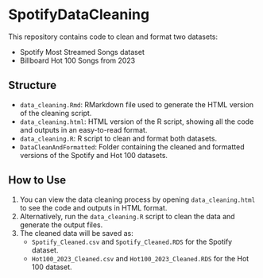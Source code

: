 # SpotifyDataCleaning

This repository contains code to clean and format two datasets:
- Spotify Most Streamed Songs dataset
- Billboard Hot 100 Songs from 2023

## Structure
- `data_cleaning.Rmd`: RMarkdown file used to generate the HTML version of the cleaning script.
- `data_cleaning.html`: HTML version of the R script, showing all the code and outputs in an easy-to-read format.
- `data_cleaning.R`: R script to clean and format both datasets.
- `DataCleanAndFormatted`: Folder containing the cleaned and formatted versions of the Spotify and Hot 100 datasets.

## How to Use
1. You can view the data cleaning process by opening `data_cleaning.html` to see the code and outputs in HTML format.
2. Alternatively, run the `data_cleaning.R` script to clean the data and generate the output files.
3. The cleaned data will be saved as:
   - `Spotify_Cleaned.csv` and `Spotify_Cleaned.RDS` for the Spotify dataset.
   - `Hot100_2023_Cleaned.csv` and `Hot100_2023_Cleaned.RDS` for the Hot 100 dataset.

